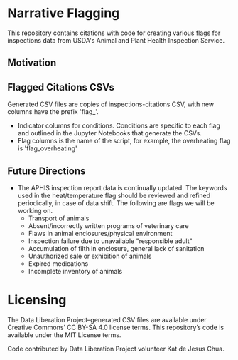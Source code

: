 # Narrative Flagging
This repository contains citations with code for creating various flags for inspections data from USDA's Animal and Plant Health Inspection Service. 

## Motivation


## Flagged Citations CSVs
Generated CSV files are copies of inspections-citations CSV, with new columns have the prefix 'flag_'.
  * Indicator columns for conditions. Conditions are specific to each flag and outlined in the Jupyter Notebooks that generate the CSVs. 
  * Flag columns is the name of the script, for example, the overheating flag is 'flag_overheating'
  
## Future Directions
* The APHIS inspection report data is continually updated. The keywords used in the heat/temperature flag should be reviewed and refined periodically, in case of data shift. The following are flags we will be working on. 
    * Transport of animals
    * Absent/incorrectly written programs of veterinary care
    * Flaws in animal enclosures/physical environment
    * Inspection failure due to unavailable "responsible adult"
    * Accumulation of filth in enclosure, general lack of sanitation
    * Unauthorized sale or exhibition of animals
    * Expired medications
    * Incomplete inventory of animals
      
# Licensing 
The Data Liberation Project–generated CSV files are available under Creative Commons’ CC BY-SA 4.0 license terms. This repository’s code is available under the MIT License terms.

Code contributed by Data Liberation Project volunteer Kat de Jesus Chua. 
